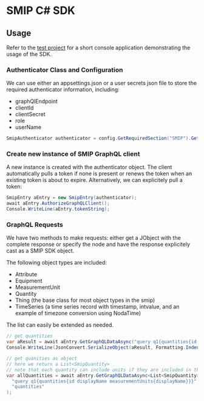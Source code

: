 # SMIP C# SDK

## Usage

Refer to the [test project](./smip.sdk.test/Program.cs) for a short console application demonstrating the usage of the SDK.

### Authenticator Class and Configuration

We can use either an appsettings.json or a user secrets json file to store the required authenticator information, including:

- graphQlEndpoint
- clientId
- clientSecret
- role
- userName

``` C#
SmipAuthenticator authenticator = config.GetRequiredSection("SMIP").Get<SmipAuthenticator>();
```

### Create new instance of SMIP GraphQL client

A new instance is created with the authenticator object. The client automatically pulls a token if none is present or renews the token when an existing token is about to expire. Alternatively, we can explicitely pull a token:

``` C#
SmipEntry aEntry = new SmipEntry(authenticator);
await aEntry.AuthorizeGraphQLClient();
Console.WriteLine(aEntry.tokenString);
```

### GraphQL Requests

We have two methods to make requests: either get a JObject with the complete response or specify the node and have the response explicitely cast as a SMIP SDK object.

The following object types are included: 

- Attribute
- Equipment
- MeasurementUnit
- Quantity
- Thing (the base class for most object types in the smip)
- TimeSeries (a time series record with timestamp, intvalue, and an example of timezone conversion using NodaTime)

The list can easily be extended as needed.

``` C#
// get quantities
var aResult = await aEntry.GetGraphQLDataAsync("query q1{quantities{id displayName}}");
Console.WriteLine(JsonConvert.SerializeObject(aResult, Formatting.Indented));
```

``` C#
// get quanities as object
// here we return a List<SmipQuantity>
// note that each quantity can include units if they are included in the query
var allQuantities = await aEntry.GetGraphQLDataAsync<List<SmipQuantity>>(
  "query q1{quantities{id displayName measurementUnits{displayName}}}", 
  "quantities"
);
```
